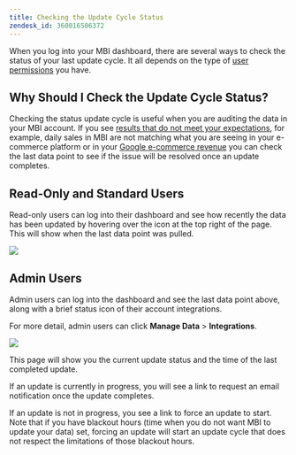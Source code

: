 ```yaml
---
title: Checking the Update Cycle Status
zendesk_id: 360016506372
---
```


When you log into your MBI dashboard, there are several ways to check the status of your last update cycle. It all depends on the type of [user permissions](../../administrator/user-management/user-management.md) you have.

## Why Should I Check the Update Cycle Status?

Checking the status update cycle is useful when you are auditing the data in your MBI account. If you see [results that do not meet your expectations](../data-analyst/data-warehouse-mgr/data-and-updates-faq.md), for example, daily sales in MBI are not matching what you are seeing in your e-commerce platform or in your [Google e-commerce revenue](https://support.magento.com/hc/en-us/articles/360016505232) you can check the last data point to see if the issue will be resolved once an update completes.

## Read-Only and Standard Users

Read-only users can log into their dashboard and see how recently the data has been updated by hovering over the icon at the top right of the page. This will show when the last data point was pulled.

![](../../assets/2016-12-20_1120.png)

## Admin Users

Admin users can log into the dashboard and see the last data point above, along with a brief status icon of their account integrations.

For more detail, admin users can click **Manage Data** &gt; **Integrations**.

![](../../assets/2016-12-20_1123.png)

This page will show you the current update status and the time of the last completed update.

If an update is currently in progress, you will see a link to request an email notification once the update completes.

If an update is not in progress, you see a link to force an update to start. Note that if you have blackout hours (time when you do not want MBI to update your data) set, forcing an update will start an update cycle that does not respect the limitations of those blackout hours.
